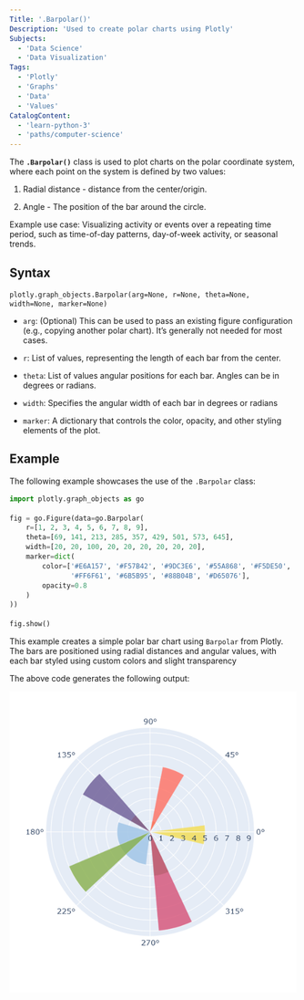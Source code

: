 ```yaml
---
Title: '.Barpolar()'
Description: 'Used to create polar charts using Plotly'
Subjects:
  - 'Data Science'
  - 'Data Visualization'
Tags:
  - 'Plotly'
  - 'Graphs'
  - 'Data'
  - 'Values'
CatalogContent:
  - 'learn-python-3'
  - 'paths/computer-science'
---
```


The **`.Barpolar()`** class is used to plot charts on the polar coordinate system, where each point on the system is defined by two values:

1. Radial distance - distance from the center/origin.

2. Angle - The position of the bar around the circle.

Example use case: Visualizing activity or events over a repeating time period, such as time-of-day patterns, day-of-week activity, or seasonal trends.

## Syntax

```pseudo
plotly.graph_objects.Barpolar(arg=None, r=None, theta=None, width=None, marker=None)
```

- `arg`: (Optional) This can be used to pass an existing figure configuration (e.g., copying another polar chart). It’s generally not needed for most cases.

- `r`: List of values, representing the length of each bar from the center.

- `theta`: List of values angular positions for each bar. Angles can be in degrees or radians.

- `width`: Specifies the angular width of each bar in degrees or radians

- `marker`: A dictionary that controls the color, opacity, and other styling elements of the plot.

## Example

The following example showcases the use of the `.Barpolar` class:

```py
import plotly.graph_objects as go

fig = go.Figure(data=go.Barpolar(
    r=[1, 2, 3, 4, 5, 6, 7, 8, 9],
    theta=[69, 141, 213, 285, 357, 429, 501, 573, 645],
    width=[20, 20, 100, 20, 20, 20, 20, 20, 20],
    marker=dict(
        color=['#E6A157', '#F57B42', '#9DC3E6', '#55A868', '#F5DE50',
               '#FF6F61', '#6B5B95', '#88B04B', '#D65076'],
        opacity=0.8
    )
))

fig.show()

```

This example creates a simple polar bar chart using `Barpolar` from Plotly. The bars are positioned using radial distances and angular values, with each bar styled using custom colors and slight transparency

The above code generates the following output:

![Output of the above example in Plotly](https://github.com/saldanhad/codeacademy-docs/blob/b5c5b4e309e5c6fa8f206133f17db977c6eb058f/my_examples/plotly-barpolar-example.png)
